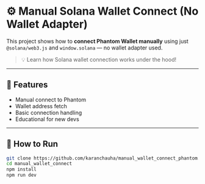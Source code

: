 # ⚙️ Manual Solana Wallet Connect (No Wallet Adapter)

This project shows how to **connect Phantom Wallet manually** using just `@solana/web3.js` and `window.solana` — no wallet adapter used.

> 💡 Learn how Solana wallet connection works under the hood!

---

## 🚀 Features

- Manual connect to Phantom
- Wallet address fetch
- Basic connection handling
- Educational for new devs

---

## 📂 How to Run

```bash
git clone https://github.com/karanchauha/manual_wallet_connect_phantom.git
cd manual_wallet_connect
npm install
npm run dev
